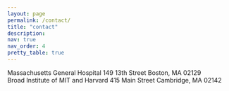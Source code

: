 ```yaml
---
layout: page
permalink: /contact/
title: "contact"
description:
nav: true
nav_order: 4
pretty_table: true
---
```


<div class="container">
  <div class="row">
    <div class="col">
      Massachusetts General Hospital
      149 13th Street
      Boston, MA 02129 
    </div>
    <div class="col">
      Broad Institute of MIT and Harvard
      415 Main Street
      Cambridge, MA 02142
    </div>
  </div>
</div>
